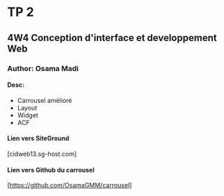 # TP 2
## 4W4 Conception d'interface et developpement Web
### Author: Osama Madi
#### Desc:
- Carrousel amélioré 
- Layout
- Widget
- ACF

#### Lien vers SiteGround
[cidweb13.sg-host.com]
#### Lien vers Github du carrousel
[https://github.com/OsamaGMM/carrousel]
